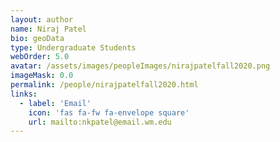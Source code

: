 ```yaml
---
layout: author
name: Niraj Patel
bio: geoData
type: Undergraduate Students
webOrder: 5.0
avatar: /assets/images/peopleImages/nirajpatelfall2020.png
imageMask: 0.0
permalink: /people/nirajpatelfall2020.html 
links:
  - label: 'Email'
    icon: 'fas fa-fw fa-envelope square'
    url: mailto:nkpatel@email.wm.edu
---
```

